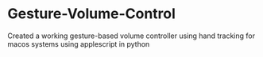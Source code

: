# Gesture-Volume-Control
Created a working gesture-based volume controller using hand tracking for macos systems using applescript in python
